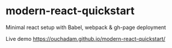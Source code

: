 # modern-react-quickstart
Minimal react setup with Babel, webpack &amp; gh-page deployment

Live demo https://ouchadam.github.io/modern-react-quickstart/
